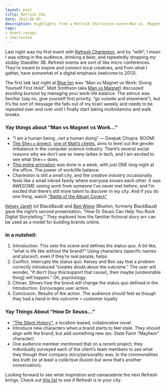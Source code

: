 ```yaml
---
layout: post
title: Refresh CHS
date: 2013-06-05
description: Highlights from a Refresh Charleston event—Man vs. Magnet (Matt Smithson), Kelsey Jarett, and Ben Wong.
tags:
- event-recaps
- charleston
---
```


Last night was my first event with [Refresh Charleston](http://refreshcharleston.com/), and by “with”, I mean I was sitting in the audience, drinking a beer, and repeatedly dropping my stubby Staedtler 3B. Refresh events are sort of like micro conferences. They’re meant to inspire and connect local creatives, and from what I gather, have somewhat of a digital emphasis (welcome to 2013).

The first talk last night at [Blue Ion](http://www.blueion.com/) was “Man vs Magnet vs Work: Giving Yourself First Hold”. Matt Smithson (aka [Man vs Magnet](http://www.manvsmagnet.com/)) discussed avoiding burnout by managing your work-life balance. The advice was familiar (say no, give yourself first priority, “go outside and elsewhere”), but it’s the sort of message the falls out of my brain weekly and needs to be repeated over and over until I finally start taking multivitamins and walk breaks.

### Yay things about &ldquo;Man vs Magnet vs Work…&rdquo;

* &ldquo;I am a human being…not a human doing&rdquo; &mdash; Deepak Chopra. BOOM!
* [The She++ project](http://sheplusplus.stanford.edu/), [one of Matt’s clients](http://www.manvsmagnet.com/She), aims to level out the gender imbalance in the computer science industry. There’s several social reasons why we don’t see as many ladies in tech, and I am excited to see what She++ does.
* [This entire animation](http://manvsmagnet.com/Ford-Foundation-Celebrating-the-International-Fellowships-Program) was done in a week, with just ONE long night at the office. The power of work/life balance.
* Charleston is still a small city, and the creative industry occasionally feels like a small inbred family where everyone knows each other. It was AWESOME seeing work from someone I’ve never met before, and I’m excited that there’s still more talent to discover in my city. And if you do one thing, watch ["Battle of the Album Covers"](http://www.manvsmagnet.com/Battle-Of-The-Album-Covers)

[Kelsey Jarett](https://twitter.com/KelJar) (of BlackBaud) and [Ben Wong](https://twitter.com/bunmun) (BlueIon, formerly BlackBaud) gave the night’s second presentation, “How Dr Seuss Can Help You Rock Digital Storytelling.” They explored how the familiar fictional story arc can be used as a model for building brands online.

### In a nutshell:

1. Introduction. This sets the scene and defines the status quo. A bit like, “what is life like without the brand?” Using characters (specific names and places!), even if they’re real people, helps.
2. Conflict. Interrupts the status quo. Kelsey and Ben say that a problem correctly introduced “creates doubt about the outcome.” The user will wonder, “if don’t [buy this/support that cause], then maybe [undesirable thing] will happen.” Oh, psychology.
3. Climax. Shows how the brand will change the status quo defined in the introduction. Encourages user action.
4. Conclusion. Results of the action. The audience should feel as though they had a hand in this outcome = customer loyalty

### Yay Things About &ldquo;How Dr Seuss…&rdquo;

* ["The Silent History"](http://www.thesilenthistory.com/), a location-based, collaborative novel
* Introduce new characters when a brand starts to feel stale. They should align with the brand, but add something new (ex: State Farm &ldquo;Mayhem&rdquo; character)
* One audience member mentioned that on a recent project, they individually surveyed each of the client’s team members to see what they though their company story/personality was. In the commonalities lies truth (or at least a collective illusion but wow that’s another conversation).

Looking forward to see what inspiration and camaraderie the next Refresh brings. Check out [this list](http://refreshingcities.com/) to see if Refresh is in your city.
